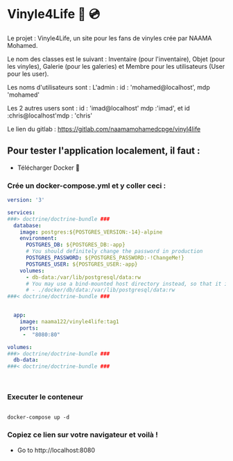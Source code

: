 # Vinyle4Life :musical_note: :cd:

Le projet : Vinyle4Life, un site pour les fans de vinyles crée par NAAMA Mohamed.

Le nom des classes est le suivant : Inventaire (pour l'inventaire), Objet (pour les vinyles), Galerie (pour les galeries) et Membre pour les utilisateurs (User pour les user).

Les noms d'utilisateurs sont :
L'admin : id : 'mohamed@localhost',
          mdp  'mohamed'

Les 2 autres users sont : id : 'imad@localhost' mdp :'imad', et id :chris@localhost'mdp : 'chris'

Le lien du gitlab : https://gitlab.com/naamamohamedcpge/vinyl4life

## Pour tester l'application localement, il faut  :

* Télécharger Docker 🐳

### Crée un docker-compose.yml et y coller ceci : 

```yaml
version: '3'

services:
###> doctrine/doctrine-bundle ###
  database:
    image: postgres:${POSTGRES_VERSION:-14}-alpine
    environment:
      POSTGRES_DB: ${POSTGRES_DB:-app}
      # You should definitely change the password in production
      POSTGRES_PASSWORD: ${POSTGRES_PASSWORD:-!ChangeMe!}
      POSTGRES_USER: ${POSTGRES_USER:-app}
    volumes:
      - db-data:/var/lib/postgresql/data:rw
      # You may use a bind-mounted host directory instead, so that it is harder to accidentally remove the volume and lose all your data!
      # - ./docker/db/data:/var/lib/postgresql/data:rw
###< doctrine/doctrine-bundle ###


  app:
    image: naama122/vinyle4life:tag1
    ports:
     -  "8080:80"

volumes:
###> doctrine/doctrine-bundle ###
  db-data:
###< doctrine/doctrine-bundle ###

    
```

### Executer le conteneur 

``` shell

docker-compose up -d

```

### Copiez ce lien sur votre navigateur et voilà !

* Go to http://localhost:8080


